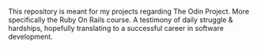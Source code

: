 This repository is meant for my projects regarding The Odin Project.
More specifically the Ruby On Rails course.
A testimony of daily struggle & hardships, hopefully translating to a successful career in software development.
